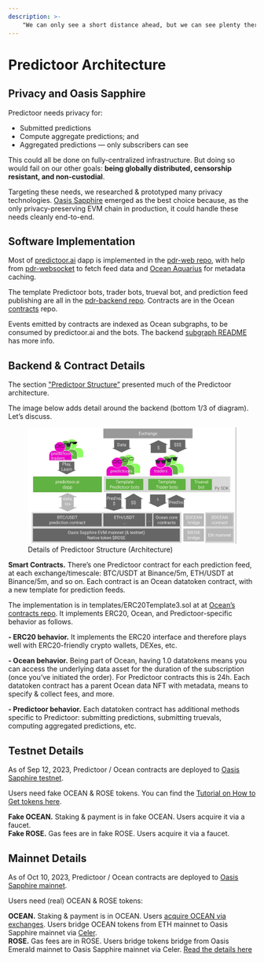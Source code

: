 ```yaml
---
description: >-
    "We can only see a short distance ahead, but we can see plenty there that needs to be done." — Alan Turing
---
```


# Predictoor Architecture

## Privacy and Oasis Sapphire
Predictoor needs privacy for:
- Submitted predictions
- Compute aggregate predictions; and
- Aggregated predictions — only subscribers can see

This could all be done on fully-centralized infrastructure. But doing so would fail on our other goals: **being globally distributed, censorship resistant, and non-custodial**.

Targeting these needs, we researched & prototyped many privacy technologies. [Oasis Sapphire](https://oasisprotocol.org/sapphire) emerged as the best choice because, as the only privacy-preserving EVM chain in production, it could handle these needs cleanly end-to-end.

## Software Implementation
Most of [predictoor.ai](https://predictoor.ai) dapp is implemented in the [pdr-web repo](https://github.com/oceanprotocol/pdr-web), with help from [pdr-websocket](https://github.com/oceanprotocol/pdr-websocket/) to fetch feed data and [Ocean Aquarius](https://github.com/oceanprotocol/aquarius) for metadata caching.

The template Predictoor bots, trader bots, trueval bot, and prediction feed publishing are all in the [pdr-backend repo](https://github.com/oceanprotocol/pdr-backend). Contracts are in the Ocean [contracts](https://github.com/oceanprotocol/contracts) repo.

Events emitted by contracts are indexed as Ocean subgraphs, to be consumed by predictoor.ai and the bots. The backend [subgraph README](https://github.com/oceanprotocol/pdr-backend/blob/main/READMEs/subgraph.md) has more info.

## Backend & Contract Details
The section ["Predictoor Structure”](pdr-intro.md#predictoor-structure) presented much of the Predictoor architecture.  

The image below adds detail around the backend (bottom 1/3 of diagram). Let’s discuss.

<figure><img src="../.gitbook/assets/predictoor/details_on_predictoor.png" alt=""><figcaption>Details of Predictoor Structure (Architecture)</figcaption></figure>

**Smart Contracts.** There’s one Predictoor contract for each prediction feed, at each exchange/timescale: BTC/USDT at Binance/5m, ETH/USDT at Binance/5m, and so on. Each contract is an Ocean datatoken contract, with a new template for prediction feeds. 

The implementation is in templates/ERC20Template3.sol at at [Ocean’s contracts repo](https://github.com/oceanprotocol/contracts). It implements ERC20, Ocean, and Predictoor-specific behavior as follows.  

**- ERC20 behavior.** It implements the ERC20 interface and therefore plays well with ERC20-friendly crypto wallets, DEXes, etc.  

**- Ocean behavior.** Being part of Ocean, having 1.0 datatokens means you can access the underlying data asset for the duration of the subscription (once you’ve initiated the order). For Predictoor contracts this is 24h. Each datatoken contract has a parent Ocean data NFT with metadata, means to specify & collect fees, and more.  

**- Predictoor behavior.** Each datatoken contract has additional methods specific to Predictoor: submitting predictions, submitting truevals, computing aggregated predictions, etc.

## Testnet Details
As of Sep 12, 2023, Predictoor / Ocean contracts are deployed to [Oasis Sapphire testnet](https://docs.oasis.io/dapp/sapphire/#testnet).

Users need fake OCEAN & ROSE tokens. You can find the [Tutorial on How to Get tokens here](https://github.com/oceanprotocol/pdr-backend/blob/main/READMEs/testnet-faucet.md).

**Fake OCEAN.** Staking & payment is in fake OCEAN. Users acquire it via a faucet.  
**Fake ROSE.** Gas fees are in fake ROSE. Users acquire it via a faucet.  

## Mainnet Details
As of Oct 10, 2023, Predictoor / Ocean contracts are deployed to [Oasis Sapphire mainnet](https://docs.oasis.io/dapp/sapphire/#mainnet).  

Users need (real) OCEAN & ROSE tokens:  

**OCEAN.** Staking & payment is in OCEAN. Users [acquire OCEAN via exchanges](https://oceanprotocol.com/about-us/ocean-token#get). Users bridge OCEAN tokens from ETH mainnet to Oasis Sapphire mainnet via [Celer](https://celer.network/).  
**ROSE.** Gas fees are in ROSE. Users bridge tokens bridge from Oasis Emerald mainnet to Oasis Sapphire mainnet via Celer. [Read the details here](https://oasisprotocol.org/blog/celer-messaging-bridge-integration)
